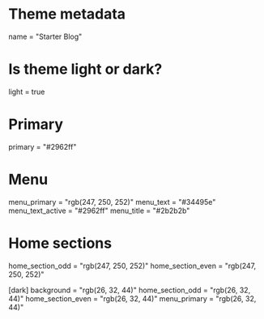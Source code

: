 # Theme metadata
name = "Starter Blog"

# Is theme light or dark?
light = true

# Primary
primary = "#2962ff"

# Menu
menu_primary = "rgb(247, 250, 252)"
menu_text = "#34495e"
menu_text_active = "#2962ff"
menu_title = "#2b2b2b"

# Home sections
home_section_odd = "rgb(247, 250, 252)"
home_section_even = "rgb(247, 250, 252)"

[dark]
  background = "rgb(26, 32, 44)"
  home_section_odd = "rgb(26, 32, 44)"
  home_section_even = "rgb(26, 32, 44)"
  menu_primary = "rgb(26, 32, 44)"